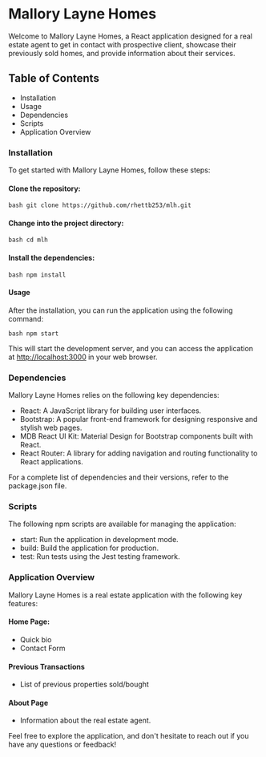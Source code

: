 # Mallory Layne Homes

Welcome to Mallory Layne Homes, a React application designed for a real estate agent to get in contact with prospective client, showcase their previously sold homes, and provide information about their services.

## Table of Contents

- Installation
- Usage
- Dependencies
- Scripts
- Application Overview

### Installation

To get started with Mallory Layne Homes, follow these steps:

#### Clone the repository:

```bash git clone https://github.com/rhettb253/mlh.git```

#### Change into the project directory:

```bash cd mlh```

#### Install the dependencies:

```bash npm install```

#### Usage

After the installation, you can run the application using the following command:

```bash npm start```

This will start the development server, and you can access the application at <http://localhost:3000> in your web browser.

### Dependencies

Mallory Layne Homes relies on the following key dependencies:

- React: A JavaScript library for building user interfaces.
- Bootstrap: A popular front-end framework for designing responsive and stylish web pages.
- MDB React UI Kit: Material Design for Bootstrap components built with React.
- React Router: A library for adding navigation and routing functionality to React applications.

For a complete list of dependencies and their versions, refer to the package.json file.

### Scripts
The following npm scripts are available for managing the application:

- start: Run the application in development mode.
- build: Build the application for production.
- test: Run tests using the Jest testing framework.

### Application Overview

Mallory Layne Homes is a real estate application with the following key features:

#### Home Page:

- Quick bio
- Contact Form

#### Previous Transactions

- List of previous properties sold/bought

#### About Page

- Information about the real estate agent.

Feel free to explore the application, and don't hesitate to reach out if you have any questions or feedback!